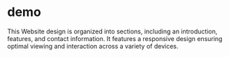 # demo
This Website design is organized into sections, including an introduction, features, and contact information. It features a responsive design ensuring optimal viewing and interaction across a variety of devices.    
